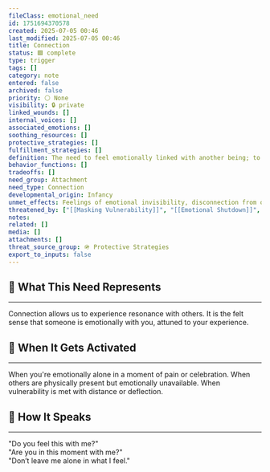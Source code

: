 ```yaml
---
fileClass: emotional_need
id: 1751694370578
created: 2025-07-05 00:46
last_modified: 2025-07-05 00:46
title: Connection
status: 🟩 complete
type: trigger
tags: []
category: note
entered: false
archived: false
priority: ⚪ None
visibility: 🔒 private
linked_wounds: []
internal_voices: []
associated_emotions: []
soothing_resources: []
protective_strategies: []
fulfillment_strategies: []
definition: The need to feel emotionally linked with another being; to feel that your presence and feelings reach someone.
behavior_functions: []
tradeoffs: []
need_group: Attachment
need_type: Connection
developmental_origin: Infancy
unmet_effects: Feelings of emotional invisibility, disconnection from others, difficulty trusting relationships, or retreat into isolation.
threatened_by: ["[[Masking Vulnerability]]", "[[Emotional Shutdown]]", "[[Distraction]]"]
notes: 
related: []
media: []
attachments: []
threat_source_group: 🪖 Protective Strategies
export_to_inputs: false
---
```


## 🌱 What This Need Represents
---
Connection allows us to experience resonance with others. It is the felt sense that someone is emotionally with you, attuned to your experience.

## 📌 When It Gets Activated
---
When you're emotionally alone in a moment of pain or celebration. When others are physically present but emotionally unavailable. When vulnerability is met with distance or deflection.

## 💬 How It Speaks
---
"Do you feel this with me?"  
"Are you in this moment with me?"  
"Don’t leave me alone in what I feel."
